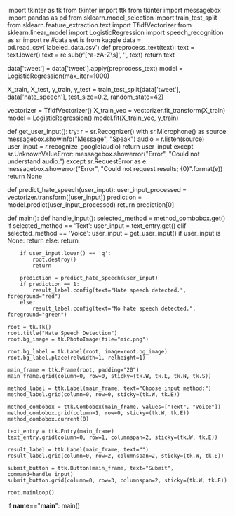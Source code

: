 import tkinter as tk
from tkinter import ttk
from tkinter import messagebox
import pandas as pd
from sklearn.model_selection import train_test_split
from sklearn.feature_extraction.text import TfidfVectorizer
from sklearn.linear_model import LogisticRegression
import speech_recognition as sr
import re
#data set is from kaggle
data = pd.read_csv('labeled_data.csv')
def preprocess_text(text):
    text = text.lower()
    text = re.sub(r'[^a-zA-Z\s]', '', text)
    return text

data['tweet'] = data['tweet'].apply(preprocess_text)
model = LogisticRegression(max_iter=1000)

X_train, X_test, y_train, y_test = train_test_split(data['tweet'], data['hate_speech'], test_size=0.2, random_state=42)

vectorizer = TfidfVectorizer()
X_train_vec = vectorizer.fit_transform(X_train)
model = LogisticRegression()
model.fit(X_train_vec, y_train)


def get_user_input():
    try:
        r = sr.Recognizer()
        with sr.Microphone() as source:
            messagebox.showinfo("Message", "Speak")
            audio = r.listen(source)
        user_input = r.recognize_google(audio)
        return user_input
    except sr.UnknownValueError:
        messagebox.showerror("Error", "Could not understand audio.")
    except sr.RequestError as e:
        messagebox.showerror("Error", "Could not request results; {0}".format(e))
    return None


def predict_hate_speech(user_input):
    user_input_processed = vectorizer.transform([user_input])
    prediction = model.predict(user_input_processed)
    return prediction[0]


def main():
    def handle_input():
        selected_method = method_combobox.get()
        if selected_method == 'Text':
            user_input = text_entry.get()
        elif selected_method == 'Voice':
            user_input = get_user_input()
            if user_input is None:
                return
        else:
            return

        if user_input.lower() == 'q':
            root.destroy()
            return

        prediction = predict_hate_speech(user_input)
        if prediction == 1:
            result_label.config(text="Hate speech detected.", foreground="red")
        else:
            result_label.config(text="No hate speech detected.", foreground="green")

    root = tk.Tk()
    root.title("Hate Speech Detection")
    root.bg_image = tk.PhotoImage(file="mic.png")

    root.bg_label = tk.Label(root, image=root.bg_image)
    root.bg_label.place(relwidth=1, relheight=1)

    main_frame = ttk.Frame(root, padding="20")
    main_frame.grid(column=0, row=0, sticky=(tk.W, tk.E, tk.N, tk.S))

    method_label = ttk.Label(main_frame, text="Choose input method:")
    method_label.grid(column=0, row=0, sticky=(tk.W, tk.E))

    method_combobox = ttk.Combobox(main_frame, values=["Text", "Voice"])
    method_combobox.grid(column=1, row=0, sticky=(tk.W, tk.E))
    method_combobox.current(0)

    text_entry = ttk.Entry(main_frame)
    text_entry.grid(column=0, row=1, columnspan=2, sticky=(tk.W, tk.E))

    result_label = ttk.Label(main_frame, text="")
    result_label.grid(column=0, row=2, columnspan=2, sticky=(tk.W, tk.E))

    submit_button = ttk.Button(main_frame, text="Submit", command=handle_input)
    submit_button.grid(column=0, row=3, columnspan=2, sticky=(tk.W, tk.E))

    root.mainloop()


if __name__=="__main__":
    main()
